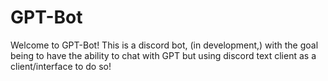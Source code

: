 # GPT-Bot
Welcome to GPT-Bot! This is a discord bot, (in development,) with the goal being to have the ability to chat with GPT but using discord text client as a client/interface to do so!
